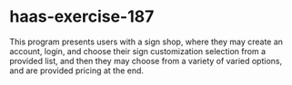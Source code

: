 # haas-exercise-187
This program presents users with a sign shop, where they may create an account, login, and choose their sign customization selection from a provided list, and then they may choose from a variety of varied options, and are provided pricing at the end.
